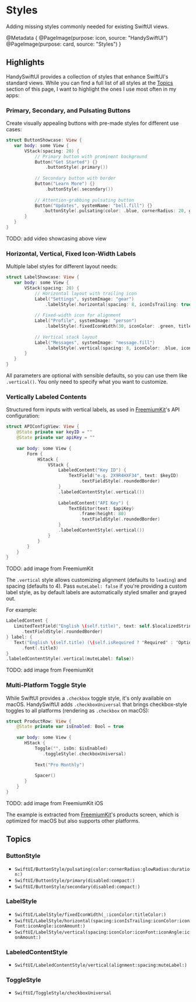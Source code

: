 # Styles

Adding missing styles commonly needed for existing SwiftUI views.

@Metadata {
   @PageImage(purpose: icon, source: "HandySwiftUI")
   @PageImage(purpose: card, source: "Styles")
}

## Highlights

HandySwiftUI provides a collection of styles that enhance SwiftUI's standard views. While you can find a full list of all styles at the [Topics](#topics) section of this page, I want to highlight the ones I use most often in my apps:

### Primary, Secondary, and Pulsating Buttons

Create visually appealing buttons with pre-made styles for different use cases:

```swift
struct ButtonShowcase: View {
   var body: some View {
       VStack(spacing: 20) {
           // Primary button with prominent background
           Button("Get Started") {}
               .buttonStyle(.primary())
               
           // Secondary button with border
           Button("Learn More") {}
               .buttonStyle(.secondary())
               
           // Attention-grabbing pulsating button
           Button("Updates", systemName: "bell.fill") {}
              .buttonStyle(.pulsating(color: .blue, cornerRadius: 20, glowRadius: 8, duration: 2))
       }
   }
}
```

TODO: add video showcasing above view


### Horizontal, Vertical, Fixed Icon-Width Labels

Multiple label styles for different layout needs:

```swift
struct LabelShowcase: View {
   var body: some View {
       VStack(spacing: 20) {
           // Horizontal layout with trailing icon
           Label("Settings", systemImage: "gear")
               .labelStyle(.horizontal(spacing: 8, iconIsTrailing: true, iconColor: .blue))
           
           // Fixed-width icon for alignment
           Label("Profile", systemImage: "person")
               .labelStyle(.fixedIconWidth(30, iconColor: .green, titleColor: .primary))
           
           // Vertical stack layout
           Label("Messages", systemImage: "message.fill")
               .labelStyle(.vertical(spacing: 8, iconColor: .blue, iconFont: .title))
       }
   }
}
```

All parameters are optional with sensible defaults, so you can use them like `.vertical()`. You only need to specify what you want to customize.


### Vertically Labeled Contents

Structured form inputs with vertical labels, as used in [FreemiumKit]'s API configuration:

```swift
struct APIConfigView: View {
    @State private var keyID = ""
    @State private var apiKey = ""
    
    var body: some View {
        Form {
            HStack {
                VStack {
                    LabeledContent("Key ID") {
                        TextField("e.g. 2X9R4HXF34", text: $keyID)
                            .textFieldStyle(.roundedBorder)
                    }
                    .labeledContentStyle(.vertical())
                    
                    LabeledContent("API Key") {
                        TextEditor(text: $apiKey)
                            .frame(height: 80)
                            .textFieldStyle(.roundedBorder)
                    }
                    .labeledContentStyle(.vertical())
                }                
            }
        }
    }
}
```

TODO: add image from FreemiumKit

The `.vertical` style allows customizing alignment (defaults to `leading`) and spacing (defaults to 4). Pass `muteLabel: false` if you're providing a custom label style, as by default labels are automatically styled smaller and grayed out.

For example:

```swift
LabeledContent {
   LimitedTextField("English \(self.title)", text: self.$localizedString.fallback, characterLimit: self.characterLimit)
      .textFieldStyle(.roundedBorder)
} label: {
   Text("English \(self.title) (\(self.isRequired ? "Required" : "Optional"))")
      .font(.title3)
}
.labeledContentStyle(.vertical(muteLabel: false))
```

TODO: add image from FreemiumKit


### Multi-Platform Toggle Style

While SwiftUI provides a `.checkbox` toggle style, it's only available on macOS. HandySwiftUI adds `.checkboxUniversal` that brings checkbox-style toggles to all platforms (rendering as `.checkbox` on macOS):

```swift
struct ProductRow: View {
    @State private var isEnabled: Bool = true
    
    var body: some View {
       HStack {
           Toggle("", isOn: $isEnabled)
              .toggleStyle(.checkboxUniversal)
           
           Text("Pro Monthly")
           
           Spacer()
       }
    }
}
```

TODO: add image from FreemiumKit iOS

The example is extracted from [FreemiumKit]'s products screen, which is optimized for macOS but also supports other platforms.

## Topics

### ButtonStyle

- ``SwiftUI/ButtonStyle/pulsating(color:cornerRadius:glowRadius:duration:)``
- ``SwiftUI/ButtonStyle/primary(disabled:compact:)``
- ``SwiftUI/ButtonStyle/secondary(disabled:compact:)``

### LabelStyle

- ``SwiftUI/LabelStyle/fixedIconWidth(_:iconColor:titleColor:)``
- ``SwiftUI/LabelStyle/horizontal(spacing:iconIsTrailing:iconColor:iconFont:iconAngle:iconAmount:)``
- ``SwiftUI/LabelStyle/vertical(spacing:iconColor:iconFont:iconAngle:iconAmount:)``

### LabeledContentStyle

- ``SwiftUI/LabeledContentStyle/vertical(alignment:spacing:muteLabel:)``

### ToggleStyle

- ``SwiftUI/ToggleStyle/checkboxUniversal``


[TranslateKit]: https://translatekit.app
[FreemiumKit]: https://freemiumkit.app
[FreelanceKit]: https://apps.apple.com/app/apple-store/id6480134993?pt=549314&ct=swiftpackageindex.com&mt=8
[CrossCraft]: https://crosscraft.app
[FocusBeats]: https://apps.apple.com/app/apple-store/id6477829138?pt=549314&ct=swiftpackageindex.com&mt=8
[Guided Guest Mode]: https://apps.apple.com/app/apple-store/id6479207869?pt=549314&ct=swiftpackageindex.com&mt=8
[Posters]: https://apps.apple.com/app/apple-store/id6478062053?pt=549314&ct=swiftpackageindex.com&mt=8
[Pleydia Organizer]: https://apps.apple.com/app/apple-store/id6587583340?pt=549314&ct=swiftpackageindex.com&mt=8
